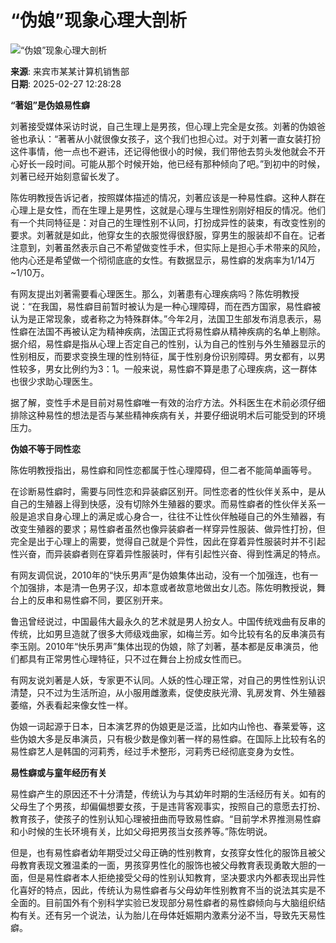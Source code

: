 # “伪娘”现象心理大剖析

![“伪娘”现象心理大剖析](/autopic/4bPp5Yld5nvL4bPq546j6YTu5o_Q55PT5nFa5LzJ5c6DZN.jpg)

**来源**: 来宾市某某计算机销售部  
**日期**: 2025-02-27 12:28:28  

**“著姐”是伪娘易性癖**

刘著接受媒体采访时说，自己生理上是男孩，但心理上完全是女孩。刘著的伪娘爸爸也承认：“著著从小就很像女孩子，这个我们也担心过。对于刘著一直女装打扮这件事情，他一点也不避讳，还记得他很小的时候，我们带他去剪头发他就会不开心好长一段时间。可能从那个时候开始，他已经有那种倾向了吧。”到初中的时候，刘著已经开始刻意留长发了。

陈佐明教授告诉记者，按照媒体描述的情况，刘著应该是一种易性癖。这种人群在心理上是女性，而在生理上是男性，这就是心理与生理性别刚好相反的情况。他们有一个共同特征是：对自己的生理性别不认同，打扮成异性的装束，有改变性别的要求。刘著就是如此，他穿女生的衣服觉得很舒服，穿男生的服装却不自在。记者注意到，刘著虽然表示自己不希望做变性手术，但实际上是担心手术带来的风险，他内心还是希望做一个彻彻底底的女性。有数据显示，易性癖的发病率为1/14万~1/10万。

有网友提出刘著需要看心理医生。那么，刘著患有心理疾病吗？陈佐明教授说：“在我国，易性癖目前暂时被认为是一种心理障碍，而在西方国家，易性癖被认为是正常现象，或者称之为特殊群体。”今年2月，法国卫生部发布消息表示，易性癖在法国不再被认定为精神疾病，法国正式将易性癖从精神疾病的名单上剔除。据介绍，易性癖是指从心理上否定自己的性别，认为自己的性别与外生殖器显示的性别相反，而要求变换生理的性别特征，属于性别身份识别障碍。男女都有，以男性较多，男女比例约为3：1。一般来说，易性癖不算是患了心理疾病，这一群体也很少求助心理医生。

据了解，变性手术是目前对易性癖唯一有效的治疗方法。外科医生在术前必须仔细排除这种易性的想法是否与某些精神疾病有关，并要仔细说明术后可能受到的环境压力。

**伪娘不等于同性恋**

陈佐明教授指出，易性癖和同性恋都属于性心理障碍，但二者不能简单画等号。

在诊断易性癖时，需要与同性恋和异装癖区别开。同性恋者的性伙伴关系中，是从自己的生殖器上得到快感，没有切除外生殖器的要求。而易性癖者的性伙伴关系一般是追求自身心理上的满足或心身合一，往往不让性伙伴触碰自己的外生殖器，有改变生殖器的要求；易性癖者虽然也像异装癖者一样穿异性服装、做异性打扮，但完全是出于心理上的需要，觉得自己就是个异性，因此在穿着异性服装时并不引起性兴奋，而异装癖者则在穿着异性服装时，伴有引起性兴奋、得到性满足的特点。

有网友调侃说，2010年的“快乐男声”是伪娘集体出动，没有一个加强连，也有一个加强排，本是清一色男子汉，却本意或者故意地做出女儿态。陈佐明教授说，舞台上的反串和易性癖不同，要区别开来。

鲁迅曾经说过，中国最伟大最永久的艺术就是男人扮女人。中国传统戏曲有反串的传统，比如男旦造就了很多大师级戏曲家，如梅兰芳。如今比较有名的反串演员有李玉刚。2010年“快乐男声”集体出现的伪娘，除了刘著，基本都是反串演员，他们都具有正常男性心理特征，只不过在舞台上扮成女性而已。

有网友说刘著是人妖，专家更不认同。人妖的性心理正常，对自己的男性性别认识清楚，只不过为生活所迫，从小服用雌激素，促使皮肤光滑、乳房发育、外生殖器萎缩，外表看起来像女性一样。

伪娘一词起源于日本，日本演艺界的伪娘更是泛滥，比如内山怜也、春莱爱等，这些伪娘大多是反串演员，只有极少数是像刘著一样的易性癖。在国际上比较有名的易性癖艺人是韩国的河莉秀，经过手术整形，河莉秀已经彻底变身为女性。

**易性癖或与童年经历有关**

易性癖产生的原因还不十分清楚，传统认为与其幼年时期的生活经历有关。如有的父母生了个男孩，却偏偏想要女孩，于是违背客观事实，按照自己的意愿去打扮、教育孩子，使孩子的性别认知心理被扭曲而导致易性癖。“目前学术界推测易性癖和小时候的生长环境有关，比如父母把男孩当女孩养等。”陈佐明说。

但是，也有易性癖者幼年期受过父母正确的性别教育，女孩穿女性化的服饰且被父母教育表现文雅温柔的一面，男孩穿男性化的服饰也被父母教育表现勇敢大胆的一面，但是易性癖者本人拒绝接受父母的性别认知教育，坚决要求内外都表现出异性化喜好的特点，因此，传统认为易性癖者与父母幼年性别教育不当的说法其实是不全面的。目前国外有个别科学实验已发现部分易性癖者的易性癖倾向与大脑组织结构有关。还有另一个说法，认为胎儿在母体妊娠期内激素分泌不当，导致先天易性癖。